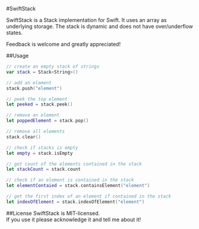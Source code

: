 #SwiftStack

SwiftStack is a Stack implementation for Swift.
It uses an array as underlying storage. The stack is dynamic and does not have over/underflow states.

Feedback is welcome and greatly appreciated!

##Usage

```swift
// create an empty stack of strings
var stack = Stack<String>()

// add an element
stack.push("element")

// peek the top element
let peeked = stack.peek()

// remove an element
let poppedElement = stack.pop()

// remove all elements
stack.clear()

// check if stacks is empty
let empty = stack.isEmpty

// get count of the elements contained in the stack
let stackCount = stack.count

// check if an element is contained in the stack
let elementContaied = stack.containsElement("element")

// get the first index of an element if contained in the stack
let indexOfElement = stack.indexOfElement("element")

```

##License
SwiftStack is MIT-licensed.  
If you use it please acknowledge it and tell me about it!

